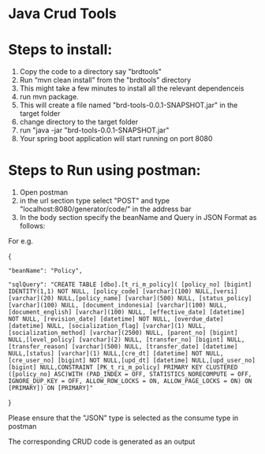 # Java Crud Tools
# Steps to install:
1. Copy the code to a directory say "brdtools"
2. Run “mvn clean install” from the "brdtools" directory
3. This might take a few minutes to install all the relevant dependenceis
4. run mvn package.
5. This will create a file named "brd-tools-0.0.1-SNAPSHOT.jar" in the target folder
6. change directory to the target folder 
7. run "java -jar "brd-tools-0.0.1-SNAPSHOT.jar"
8. Your spring boot application will start running on port 8080

# Steps to Run using postman:
1. Open postman
2. in the url section type select "POST" and type "localhost:8080/generator/code/" in the address bar
3. In the body section specify the beanName and Query in JSON Format as follows:

For e.g.

{

	"beanName": "Policy",

	"sqlQuery": "CREATE TABLE [dbo].[t_ri_m_policy]( [policy_no] [bigint] IDENTITY(1,1) NOT NULL, [policy_code] [varchar](100) NULL,[versi] [varchar](20) NULL,[policy_name] [varchar](500) NULL, [status_policy] [varchar](100) NULL, [document_indonesia] [varchar](100) NULL, [document_english] [varchar](100) NULL, [effective_date] [datetime] NOT NULL, [revision_date] [datetime] NOT NULL, [overdue_date] [datetime] NULL, [socialization_flag] [varchar](1) NULL, [socialization_method] [varchar](2500) NULL, [parent_no] [bigint] NULL,[level_policy] [varchar](2) NULL, [transfer_no] [bigint] NULL, [transfer_reason] [varchar](500) NULL, [transfer_date] [datetime] NULL,[status] [varchar](1) NULL,[cre_dt] [datetime] NOT NULL,[cre_user_no] [bigint] NOT NULL,[upd_dt] [datetime] NULL,[upd_user_no] [bigint] NULL,CONSTRAINT [PK_t_ri_m_policy] PRIMARY KEY CLUSTERED ([policy_no] ASC)WITH (PAD_INDEX = OFF, STATISTICS_NORECOMPUTE = OFF, IGNORE_DUP_KEY = OFF, ALLOW_ROW_LOCKS = ON, ALLOW_PAGE_LOCKS = ON) ON [PRIMARY]) ON [PRIMARY]"
	
}

Please ensure that the "JSON" type is selected as the consume type in postman

The corresponding CRUD code is generated as an output

